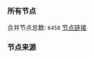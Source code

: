 ### 所有节点
合并节点总数: `6458`
[节点链接](https://github.com/rzhy1/33/raw/master/sub/sub_merge_base64.txt)

### 节点来源
